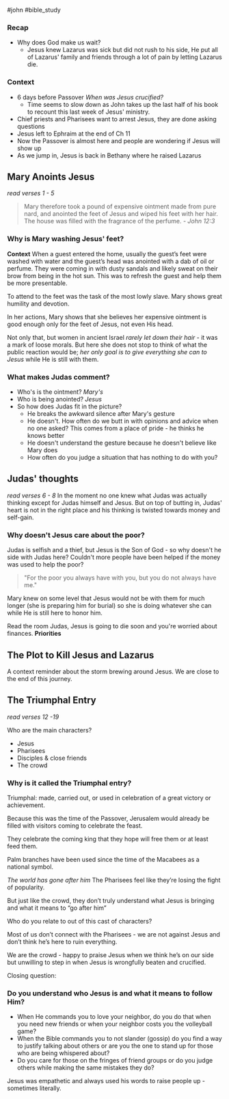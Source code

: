 #john #bible_study 
### Recap
- Why does God make us wait?
	- Jesus knew Lazarus was sick but did not rush to his side, He put all of Lazarus' family and friends through a lot of pain by letting Lazarus die.
### Context
- 6 days before Passover *When was Jesus crucified?*
	- Time seems to slow down as John takes up the last half of his book to recount this last week of Jesus' ministry.
- Chief priests and Pharisees want to arrest Jesus, they are done asking questions
- Jesus left to Ephraim at the end of Ch 11
- Now the Passover is almost here and people are wondering if Jesus will show up
- As we jump in, Jesus is back in Bethany where he raised Lazarus
## Mary Anoints Jesus
*read verses 1 - 5*

> Mary therefore took a pound of expensive ointment made from pure nard, and anointed the feet of Jesus and wiped his feet with her hair. The house was filled with the fragrance of the perfume.
> *- John 12:3*

### Why is Mary washing Jesus' feet?
**Context**
When a guest entered the home, usually the guest’s feet were washed with water and the guest’s head was anointed with a dab of oil or perfume. They were coming in with dusty sandals and likely sweat on their brow from being in the hot sun.
This was to refresh the guest and help them be more presentable.

To attend to the feet was the task of the most lowly slave. Mary shows great humility and devotion.

In her actions, Mary shows that she believes her expensive ointment is good enough only for the feet of Jesus, not even His head.

Not only that, but women in ancient Israel *rarely let down their hair* - it was a mark of loose morals. But here she does not stop to think of what the public reaction would be; *her only goal is to give everything she can to Jesus* while He is still with them.

### What makes Judas comment?
- Who's is the ointment? *Mary's*
- Who is being anointed? *Jesus*
- So how does Judas fit in the picture?
	- He breaks the awkward silence after Mary's gesture
	- He doesn't. How often do we butt in with opinions and advice when no one asked? This comes from a place of pride - he thinks he knows better 
	- He doesn't understand the gesture because he doesn't believe like Mary does
	- How often do you judge a situation that has nothing to do with you?

## Judas' thoughts
*read verses 6 - 8*
In the moment no one knew what Judas was actually thinking except for Judas himself and Jesus.
But on top of butting in, Judas' heart is not in the right place and his thinking is twisted towards money and self-gain.

### Why doesn't Jesus care about the poor?
Judas is selfish and a thief, but Jesus is the Son of God - so why doesn't he side with Judas here? Couldn't more people have been helped if the money was used to help the poor?

> "For the poor you always have with you, but you do not always have me."

Mary knew on some level that Jesus would not be with them for much longer (she is preparing him for burial) so she is doing whatever she can while He is still here to honor him.

Read the room Judas, Jesus is going to die soon and you're worried about finances.
**Priorities**

## The Plot to Kill Jesus and Lazarus
A context reminder about the storm brewing around Jesus.
We are close to the end of this journey.

## The Triumphal Entry
*read verses 12 -19*

Who are the main characters?
- Jesus
- Pharisees
- Disciples & close friends
- The crowd
### Why is it called the Triumphal entry?
Triumphal: made, carried out, or used in celebration of a great victory or achievement.

Because this was the time of the Passover, Jerusalem would already be filled with visitors coming to celebrate the feast.

They celebrate the coming king that they hope will free them or at least feed them. 

Palm branches have been used since the time of the Macabees as a national symbol. 

*The world has gone after him*
The Pharisees feel like they’re losing the fight of popularity.

But just like the crowd, they don’t truly understand what Jesus is bringing and what it means to “go after him”

Who do you relate to out of this cast of characters?

Most of us don’t connect with the Pharisees - we are not against Jesus and don’t think he’s here to ruin everything. 

We are the crowd - happy to praise Jesus when we think he’s on our side but unwilling to step in when Jesus is wrongfully beaten and crucified.

Closing question:
### Do you understand who Jesus is and what it means to follow Him?

- When He commands you to love your neighbor, do you do that when you need new friends or when your neighbor costs you the volleyball game?
- When the Bible commands you to not slander (gossip) do you find a way to justify talking about others or are you the one to stand up for those who are being whispered about?
- Do you care for those on the fringes of friend groups or do you judge others while making the same mistakes they do?

Jesus was empathetic and always used his words to raise people up - sometimes literally.

